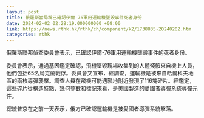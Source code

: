 ```yaml
---
layout: post
title: 俄羅斯當局稱已確認伊爾-76軍用運輸機墜毀事件死者身份
date: 2024-02-02 02:28:19.000000000 +08:00
link: https://news.rthk.hk/rthk/ch/component/k2/1738835-20240202.htm
categories: rthk
---
```


俄羅斯聯邦偵查委員會表示，已確認伊爾-76軍用運輸機墜毀事件的死者身份。

委員會表示，通過基因鑑定確認，飛機墜毀現場收集到的人體殘骸來自機上人員，他們包括65名烏克蘭戰俘。委員會又宣布，經調查，運輸機是被來自哈爾科夫地區的兩枚導彈襲擊。調查人員在飛機可能遇襲地附近發現了116塊碎片。經鑑定，這些碎片從構造特點、幾何參數和標記來看，是美國製造的愛國者導彈系統導彈元件。

總統普京在之前一天表示，俄方已確認運輸機是被愛國者導彈系統擊落。
